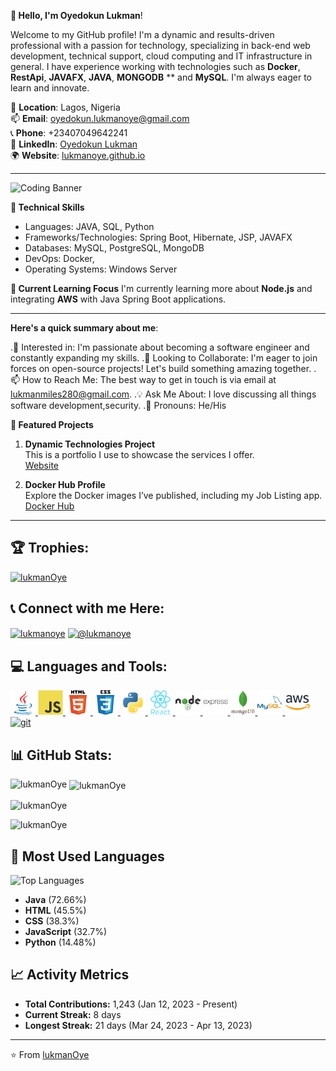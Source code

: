 **👋 Hello, I'm Oyedokun Lukman**! 

Welcome to my GitHub profile! I'm a dynamic and results-driven professional with a passion for technology, specializing in back-end web development, technical support, cloud computing and IT infrastructure in general. I have experience working with technologies such as **Docker**, **RestApi**, **JAVAFX**, **JAVA**, **MONGODB** ** and  **MySQL**. I'm always eager to learn and innovate.

📍 **Location**: Lagos, Nigeria  
📫 **Email**: [oyedokun.lukmanoye@gmail.com](mailto:oyedokun.lukmanoye@gmail.com)  
📞 **Phone**: +23407049642241  
🔗 **LinkedIn**: [Oyedokun Lukman](https://linkedin.com/in/oyedokun-lukman-68a77b288)  
🌍 **Website**: [lukmanoye.github.io](https://lukmanoye.github.io/)
__________________________________________________________________________________________________________________________________________________________

![Coding Banner](https://media.giphy.com/media/qgQUggAC3Pfv687qPC/giphy.gif)

**🚀 Technical Skills**
- Languages: JAVA, SQL, Python
- Frameworks/Technologies: Spring Boot, Hibernate, JSP, JAVAFX
- Databases: MySQL, PostgreSQL, MongoDB
- DevOps: Docker,
- Operating Systems: Windows Server


**🌱 Current Learning Focus**
I'm currently learning more about **Node.js** and integrating **AWS** with Java Spring Boot applications.
__________________________________________________________________________________________________________________________________________________________
**Here's a quick summary about me**:


.🚀 Interested in: I'm passionate about becoming a software engineer and constantly expanding my skills.
.🤝 Looking to Collaborate: I'm eager to join forces on open-source projects! Let's build something amazing together.
.📫 How to Reach Me: The best way to get in touch is via email at [lukmanmiles280@gmail.com](mailto:lukmanmiles280@gmail.com).
.💡 Ask Me About: I love discussing all things software development,security.
.📛 Pronouns: He/His

**📂 Featured Projects**

1. **Dynamic Technologies Project**  
   This is a portfolio I use to showcase the services I offer.  
   [Website](https://lukmanoye.github.io/)

2. **Docker Hub Profile**  
   Explore the Docker images I’ve published, including my Job Listing app.  
   [Docker Hub](https://hub.docker.com/u/milesbrain)
__________________________________________________________________________________________________________________________________________________________
## 🏆 Trophies:
<p align="left"> <a href="https://github.com/ryo-ma/github-profile-trophy"><img src="https://github-profile-trophy.vercel.app/?username=lukmanOye&theme=onedark" alt="lukmanOye" /></a> </p>

## 📞 Connect with me Here:
<p align="left">
<a href="https://linkedin.com/in/oyedokun-lukman-68a77b288" target="blank"><img align="center" src="https://raw.githubusercontent.com/rahuldkjain/github-profile-readme-generator/master/src/images/icons/Social/linked-in-alt.svg" alt="lukmanoye" height="30" width="40" /></a>
<a href="https://lukmanoye.github.io/" target="blank"><img align="center" src="https://raw.githubusercontent.com/rahuldkjain/github-profile-readme-generator/master/src/images/icons/Social/medium.svg" alt="@lukmanoye" height="30" width="40" /></a>

</p>

## 💻 Languages and Tools:
<p align="left"> 
  <a href="https://www.java.com" target="_blank" rel="noreferrer"> <img src="https://raw.githubusercontent.com/devicons/devicon/master/icons/java/java-original.svg" alt="java" width="40" height="40"/> </a> 
  <a href="https://developer.mozilla.org/en-US/docs/Web/JavaScript" target="_blank" rel="noreferrer"> <img src="https://raw.githubusercontent.com/devicons/devicon/master/icons/javascript/javascript-original.svg" alt="javascript" width="40" height="40"/> </a> 
  <a href="https://www.w3.org/html/" target="_blank" rel="noreferrer"> <img src="https://raw.githubusercontent.com/devicons/devicon/master/icons/html5/html5-original-wordmark.svg" alt="html5" width="40" height="40"/> </a> 
  <a href="https://www.w3schools.com/css/" target="_blank" rel="noreferrer"> <img src="https://raw.githubusercontent.com/devicons/devicon/master/icons/css3/css3-original-wordmark.svg" alt="css3" width="40" height="40"/> </a> 
  <a href="https://www.python.org" target="_blank" rel="noreferrer"> <img src="https://raw.githubusercontent.com/devicons/devicon/master/icons/python/python-original.svg" alt="python" width="40" height="40"/> </a> 
  <a href="https://reactjs.org/" target="_blank" rel="noreferrer"> <img src="https://raw.githubusercontent.com/devicons/devicon/master/icons/react/react-original-wordmark.svg" alt="react" width="40" height="40"/> </a> 
  <a href="https://nodejs.org" target="_blank" rel="noreferrer"> <img src="https://raw.githubusercontent.com/devicons/devicon/master/icons/nodejs/nodejs-original-wordmark.svg" alt="nodejs" width="40" height="40"/> </a> 
  <a href="https://expressjs.com" target="_blank" rel="noreferrer"> <img src="https://raw.githubusercontent.com/devicons/devicon/master/icons/express/express-original-wordmark.svg" alt="express" width="40" height="40"/> </a> 
  <a href="https://www.mongodb.com/" target="_blank" rel="noreferrer"> <img src="https://raw.githubusercontent.com/devicons/devicon/master/icons/mongodb/mongodb-original-wordmark.svg" alt="mongodb" width="40" height="40"/> </a> 
  <a href="https://www.mysql.com/" target="_blank" rel="noreferrer"> <img src="https://raw.githubusercontent.com/devicons/devicon/master/icons/mysql/mysql-original-wordmark.svg" alt="mysql" width="40" height="40"/> </a> 
  <a href="https://aws.amazon.com" target="_blank" rel="noreferrer"> <img src="https://raw.githubusercontent.com/devicons/devicon/master/icons/amazonwebservices/amazonwebservices-original-wordmark.svg" alt="aws" width="40" height="40"/> </a> 
  <a href="https://git-scm.com/" target="_blank" rel="noreferrer"> <img src="https://www.vectorlogo.zone/logos/git-scm/git-scm-icon.svg" alt="git" width="40" height="40"/> </a> 
</p>

## 📊 GitHub Stats:

<p><img align="left" src="https://github-readme-stats.vercel.app/api/top-langs?username=lukmanOye&show_icons=true&theme=radical&locale=en&layout=compact&hide=php,ruby" alt="lukmanOye" /></p>

<p>&nbsp;<img align="center" src="https://github-readme-stats.vercel.app/api?username=lukmanOye&show_icons=true&theme=radical&locale=en" alt="lukmanOye" /></p>

<p><img align="center" src="https://github-readme-streak-stats.herokuapp.com/?user=lukmanOye&theme=radical" alt="lukmanOye" /></p>

<p align="left"> <img src="https://komarev.com/ghpvc/?username=lukmanOye&label=Profile%20views&color=0e75b6&style=flat" alt="lukmanOye" /> </p>

## 🎯 Most Used Languages

![Top Languages](https://github-readme-stats.vercel.app/api/top-langs/?username=lukmanOye&layout=compact&theme=radical&hide_border=true&langs_count=6)

- **Java** (72.66%)
- **HTML** (45.5%)
- **CSS** (38.3%)
- **JavaScript** (32.7%)
- **Python** (14.48%)

## 📈 Activity Metrics

- **Total Contributions:** 1,243 (Jan 12, 2023 - Present)
- **Current Streak:** 8 days
- **Longest Streak:** 21 days (Mar 24, 2023 - Apr 13, 2023)

---

⭐️ From [lukmanOye](https://github.com/lukmanOye)
